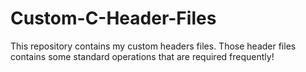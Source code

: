 # Custom-C-Header-Files
This repository contains my custom headers files. Those header files contains some standard operations that are required frequently!
